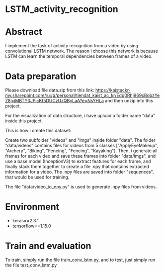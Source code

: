 # LSTM_activity_recognition
# Abstract 
I implement the task of activity recognition from a video by using convolutional LSTM network. The reason i choose this network is because LSTM can learn the temporal dependencies between frames of a video.


# Data preparation
Please download file data.zip from this link: https://kaistackr-my.sharepoint.com/:u:/g/personal/tiendat_kaist_ac_kr/Edg0Rhj969xBobzYeZ8jxjMBTY0JPicKt5DUCzUzQByLaA?e=NsYHLa  and then unzip into this project. 

For the visualization of data structure, i have upload a folder name "data" inside this project. 


This is how i create this dataset: 

Create two subfolder "videos" and "imgs" inside folder "data". The folder "data/videos" contains files for videos from 5 classes ["ApplyEyeMakeup", "Archery", "Biking", "Fencing", "Fencing", "Kayaking"]. Then, i generate all frames for each video and save these frames into folder "data/imgs", and use a base model (InceptionV3) to extract features for each frame, and finally stack them together to create a file .npy that contains extracted information for a video. The .npy files are saved into folder "sequences", that would be used for training. 

The file "data/video_to_npy.py" is used to generate .npy files from videos. 

# Environment
- keras==2.3.1
- tensorflow==1.15.0

# Train and evaluation
To train, simply run the file train_conv_lstm.py, and to test, just simply run the file test_conv_lstm.py

